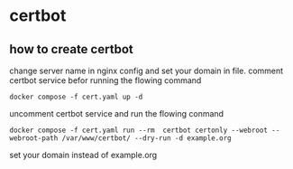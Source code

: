 # certbot
## how to create certbot

change server name in nginx config and set your domain in file. comment certbot service befor running the flowing command

```
docker compose -f cert.yaml up -d
```
uncomment certbot service and run the flowing conmand

```
docker compose -f cert.yaml run --rm  certbot certonly --webroot --webroot-path /var/www/certbot/ --dry-run -d example.org
```

set your domain instead of example.org
